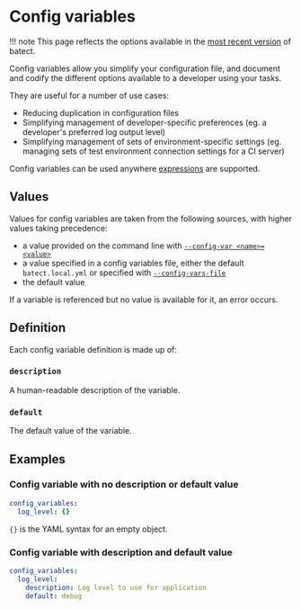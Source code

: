 # Config variables

!!! note
    This page reflects the options available in the [most recent version](https://github.com/batect/batect/releases/latest)
    of batect.

Config variables allow you simplify your configuration file, and document and codify the different options available to a developer using your tasks.

They are useful for a number of use cases:

* Reducing duplication in configuration files
* Simplifying management of developer-specific preferences (eg. a developer's preferred log output level)
* Simplifying management of sets of environment-specific settings (eg. managing sets of test environment connection settings for a CI server)

Config variables can be used anywhere [expressions](Overview.md#expressions) are supported.

## Values

Values for config variables are taken from the following sources, with higher values taking precedence:

* a value provided on the command line with [`--config-var <name>=<value>`](../CLIReference.md#set-a-config-variable-config-var)
* a value specified in a config variables file, either the default `batect.local.yml` or specified with [`--config-vars-file`](../CLIReference.md#set-config-variables-from-a-file-config-vars-file)
* the default value

If a variable is referenced but no value is available for it, an error occurs.

## Definition

Each config variable definition is made up of:

### `description`

A human-readable description of the variable.

### `default`

The default value of the variable.

## Examples

### Config variable with no description or default value

```yaml
config_variables:
  log_level: {}
```

`{}` is the YAML syntax for an empty object.

### Config variable with description and default value

```yaml
config_variables:
  log_level:
    description: Log level to use for application
    default: debug
```
